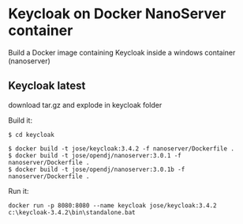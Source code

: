 # Keycloak on Docker NanoServer container

Build a Docker image containing Keycloak inside a windows container (nanoserver)


## Keycloak latest
download tar.gz and explode in keycloak folder


Build it:

```
$ cd keycloak

$ docker build -t jose/keycloak:3.4.2 -f nanoserver/Dockerfile .
$ docker build -t jose/opendj/nanoserver:3.0.1 -f nanoserver/Dockerfile .
$ docker build -t jose/opendj/nanoserver:3.0.1b -f nanoserver/Dockerfile .
```


Run it: 

```
docker run -p 8080:8080 --name keycloak jose/keycloak:3.4.2 c:\keycloak-3.4.2\bin\standalone.bat
```